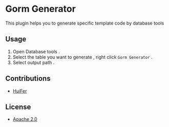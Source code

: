 # Gorm Generator

This plugin helps you to generate specific template code by database tools



## Usage

1. Open Database tools . 
2. Select the table you want to generate , right click `Gorm Generator` .
3. Select output path .

## Contributions

- [HuiFer](http://github.com/huifer/)



## License
- [Apache 2.0](/LICENSE)
